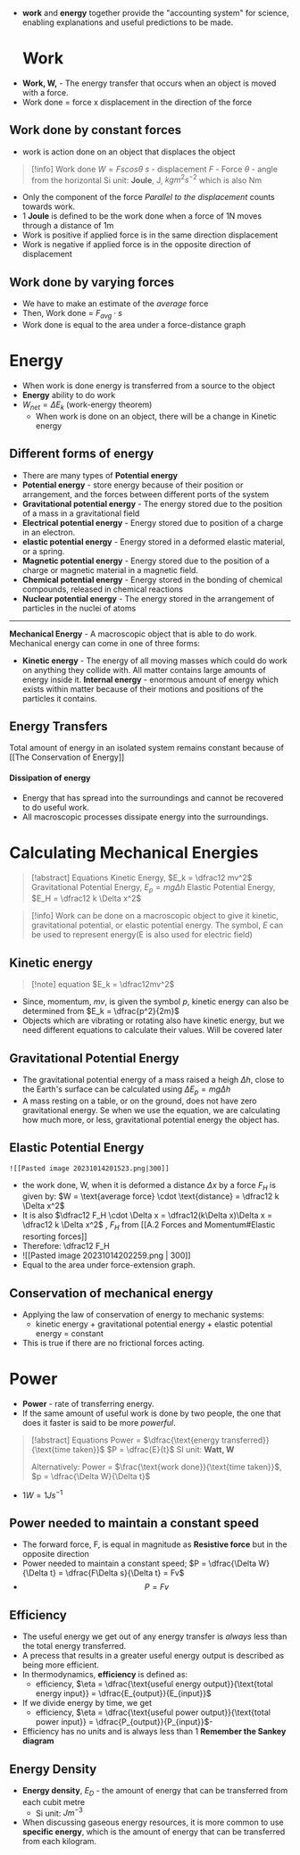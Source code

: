 - **work** and **energy** together provide the "accounting system" for science, enabling explanations and useful predictions to be made. 
	# Work 
- **Work, W,** - The energy transfer that occurs when an object is moved with a force. 
- Work done = force x displacement in the direction of the force
## Work done by constant forces
- work is action done on an object that displaces the object
> [!info] Work done
> $W = Fs cos \theta$ 
> $s$ - displacement 
> $F$ - Force 
> $\theta$ - angle from the horizontal
> Si unit: **Joule**, J, $kg m^2 s^{-2}$ which is also Nm

- Only the component of the force *Parallel to the displacement* counts towards work. 
- 1 **Joule** is defined to be the work done when a force of 1N moves through a distance of 1m
- Work is positive if applied force is in the same direction displacement
- Work is negative if applied force is in the opposite direction of displacement
## Work done by varying forces
- We have to make an estimate of the *average* force
- Then, Work done = $F_{avg} \cdot s$
- Work done is equal to the area under a force-distance graph
# Energy
- When work is done energy is transferred from a source to the object
- **Energy** ability to do work
- $W_{net} = \Delta E_k$ (work-energy theorem)
	- When work is done on an object, there will be a change in Kinetic energy
## Different forms of energy
- There are many types of **Potential energy**
- **Potential energy** - store energy because of their position or arrangement, and the forces between different ports of the system
- **Gravitational potential energy** - The energy stored due to the position of a mass in a gravitational field
- **Electrical potential energy** - Energy stored due to position of a charge in an electron. 
- **elastic potential energy** - Energy stored in a deformed elastic material, or a spring. 
- **Magnetic potential energy** - Energy stored due to the position of a charge or magnetic material in a magnetic field. 
- **Chemical potential energy** - Energy stored in the bonding of chemical compounds, released in chemical reactions
- **Nuclear potential energy** - The energy stored in the arrangement of particles in the nuclei of atoms
---
**Mechanical Energy** - A macroscopic object that is able to do work. 
Mechanical energy can come in one of three forms:
- **Kinetic energy** - The energy of all moving masses which could do work on anything they collide with. 
All matter contains large amounts of energy inside it. 
**Internal energy** - enormous amount of energy which exists within matter because of their motions and positions of the particles it contains.  
## Energy Transfers
Total amount of energy in an isolated system remains constant because of [[The Conservation of Energy]] 
#### Dissipation of energy 
- Energy that has spread into the surroundings and cannot be recovered to do useful work. 
- All macroscopic processes dissipate energy into the surroundings. 
# Calculating Mechanical Energies 
>[!abstract] Equations
>Kinetic Energy, $E_k = \dfrac12 mv^2$
>Gravitational Potential Energy, $E_p = mg \Delta h$
>Elastic Potential Energy, $E_H = \dfrac12 k \Delta x^2$


>[!info]
Work can be done on a macroscopic object to give it kinetic, gravitational potential, or elastic potential energy. 
The symbol, $E$ can be used to represent energy(E is also used for electric field)


## Kinetic energy
>[!note] equation
>$E_k = \dfrac12mv^2$

- Since, momentum, $mv$, is given the symbol $p$, kinetic energy can also be determined from $E_k = \dfrac{p^2}{2m}$
- Objects which are vibrating or rotating also have kinetic energy, but we need different equations to calculate their values. Will be covered later
## Gravitational Potential Energy 
- The gravitational potential energy of a mass raised a heigh $\Delta h$, close to the Earth's surface can be calculated using $\Delta E_p = mg\Delta h$
- A mass resting on a table, or on the ground, does not have zero gravitational energy. Se when we use the equation, we are calculating how much more, or less, gravitational potential energy the object has. 
## Elastic Potential Energy
	![[Pasted image 20231014201523.png|300]]
- the work done, W, when it is deformed a distance $\Delta x$ by a force $F_H$ is given by: $W = \text{average force} \cdot \text{distance} = \dfrac12 k \Delta x^2$
- It is also $\dfrac12 F_H \cdot \Delta x = \dfrac12(k\Delta x)\Delta x = \dfrac12 k \Delta x^2$ , $F_H$ from [[A.2 Forces and Momentum#Elastic resorting forces]]
- Therefore: \dfrac12 F_H 
- ![[Pasted image 20231014202259.png | 300]]
- Equal to the area under force-extension graph.
## Conservation of mechanical energy
- Applying the law of conservation of energy to mechanic systems:
	- kinetic energy + gravitational potential energy + elastic potential energy = constant
- This is true if there are no frictional forces acting. 
# Power
- **Power** - rate of transferring energy.
- If the same amount of useful work is done by two people, the one that does it faster is said to be more *powerful*.
>[!abstract] Equations
>Power = $\dfrac{\text{energy transferred}}{\text{time taken}}$
> $P = \dfrac{E}{t}$ 
> SI unit:  **Watt, W**
> 
> Alternatively: Power = $\frac{\text{work done}}{\text{time taken}}$,
> $p = \dfrac{\Delta W}{\Delta t}$

- $1W = 1Js^{-1}$
## Power needed to maintain a constant speed
- The forward force, F, is equal in magnitude as **Resistive force** but in the opposite direction
- Power needed to maintain a constant speed; $P = \dfrac{\Delta W}{\Delta t} = \dfrac{F\Delta s}{\Delta t} = Fv$
- $$P = Fv$$
## Efficiency
- The useful energy we get out of any energy transfer is *always* less than the total energy transferred. 
- A precess that results in a greater useful energy output is described as being more efficient. 
- In thermodynamics, **efficiency** is defined as:
	- efficiency, $\eta = \dfrac{\text{useful energy output}}{\text{total energy input}} = \dfrac{E_{output}}{E_{input}}$
- If we divide energy by time, we get
	- efficiency, $\eta = \dfrac{\text{useful power output}}{\text{total power input}} = \dfrac{P_{output}}{P_{input}}$-
- Efficiency has no units and is always less than 1
**Remember the Sankey diagram**
## Energy Density
- **Energy density**, $E_D$ - the amount of energy that can be transferred from each cubit metre
	- Si unit: $Jm^{-3}$
- When discussing gaseous energy resources, it is more common to use **specific energy**, which is the amount of energy that can be transferred from each kilogram. 




